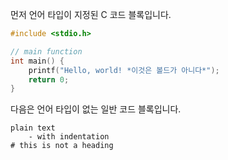 먼저 언어 타입이 지정된 C 코드 블록입니다.

```c
#include <stdio.h>

// main function
int main() {
    printf("Hello, world! *이것은 볼드가 아니다*");
    return 0;
}
```

다음은 언어 타입이 없는 일반 코드 블록입니다.

```
plain text
    - with indentation
# this is not a heading
```
